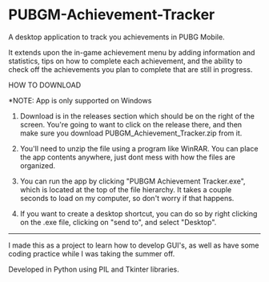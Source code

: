 # PUBGM-Achievement-Tracker

A desktop application to track you achievements in PUBG Mobile.

It extends upon the in-game achievement menu by adding information and statistics, tips on how to complete
each achievement, and the ability to check off the achievements you plan to complete that are still in progress.

HOW TO DOWNLOAD

\*NOTE: App is only supported on Windows

1. Download is in the releases section which should be on the right of the screen. You're going to want to click on the 
release there, and then make sure you download PUBGM_Achievement_Tracker.zip from it.

2. You'll need to unzip the file using a program like WinRAR. You can place the app contents anywhere, just dont mess 
with how the files are organized.

3. You can run the app by clicking "PUBGM Achievement Tracker.exe", which is located at the top of the file hierarchy.
It takes a couple seconds to load on my computer, so don't worry if that happens.

4. If you want to create a desktop shortcut, you can do so by right clicking on the .exe file, clicking on "send to",
and select "Desktop".

-----------------------------------------------------------------------------------------------------------------------

I made this as a project to learn how to develop GUI's, as well as have some coding practice
while I was taking the summer off.

Developed in Python using PIL and Tkinter libraries.
